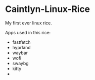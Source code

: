 # Caintlyn-Linux-Rice
My first ever linux rice. 

Apps used in this rice:
  - fastfetch
  - hyprland
  - waybar
  - wofi
  - swaybg
  - kitty
  - 
  

